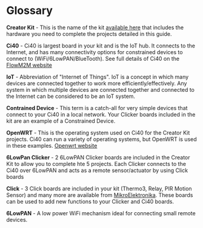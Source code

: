 # Glossary

**Creator Kit** - This is the name of the kit [available here](http://www.imgtec.com) that includes the hardware you need to complete the projects detailed in this guide.

**Ci40** - Ci40 is largest board in your kit and is the IoT hub. It connects to the Internet, and has many connectivity options for constrained devices to connect to (WiFi/6LowPAN/BlueTooth). See full details of Ci40 on the [FlowM2M website](http://www.flowcloud.io)

**IoT** - Abbreviation of "Internet of Things". IoT is a concept in which many devices are connected together to work more efficiently/effectively. Any system in which multiple devices are connected together and connected to the Internet can be considered to be an IoT system.

**Contrained Device** - This term is a catch-all for very simple devices that connect to your Ci40 in a local network. Your Clicker boards included in the kit are an example of a Constrained Device.

**OpenWRT** - This is the operating system used on Ci40 for the Creator Kit projects. Ci40 can run a variety of operating systems, but OpenWRT is used in these examples. [Openwrt website](https://openwrt.org/)

**6LowPan Clicker** - 2 6LowPAN Clicker boards are included in the Creator Kit to allow you to complete hte 5 projects. Each Clicker connects to the Ci40 over 6LowPAN and acts as a remote sensor/actuator by using Click boards

**Click** - 3 Click boards are included in your kit (Thermo3, Relay, PIR Motion Sensor) and many more are available from [MikroElektronika](http://www.mikroe.com/click/). These boards can be used to add new functions to your Clicker and Ci40 boards.

**6LowPAN** - A low power WiFi mechanism ideal for connecting small remote devices.
